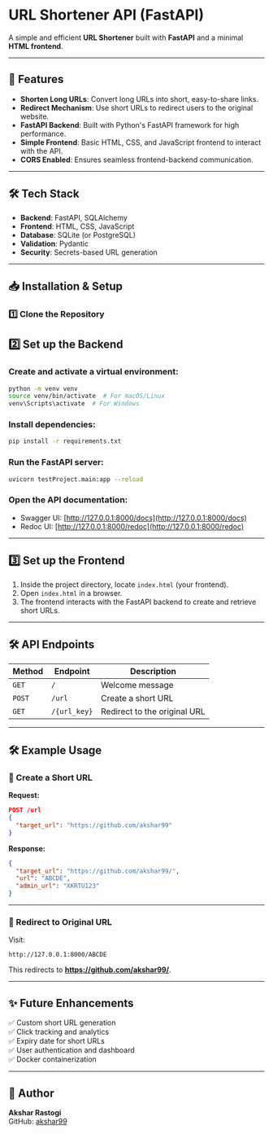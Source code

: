 # URL Shortener API (FastAPI)

A simple and efficient **URL Shortener** built with **FastAPI** and a minimal **HTML frontend**.

---

## 🚀 Features

- **Shorten Long URLs**: Convert long URLs into short, easy-to-share links.
- **Redirect Mechanism**: Use short URLs to redirect users to the original website.
- **FastAPI Backend**: Built with Python's FastAPI framework for high performance.
- **Simple Frontend**: Basic HTML, CSS, and JavaScript frontend to interact with the API.
- **CORS Enabled**: Ensures seamless frontend-backend communication.

---

## 🛠 Tech Stack

- **Backend**: FastAPI, SQLAlchemy
- **Frontend**: HTML, CSS, JavaScript
- **Database**: SQLite (or PostgreSQL)
- **Validation**: Pydantic
- **Security**: Secrets-based URL generation

---

## 📥 Installation & Setup

### 1️⃣ Clone the Repository


## 2️⃣ Set up the Backend

### Create and activate a virtual environment:

```sh
python -m venv venv
source venv/bin/activate  # For macOS/Linux
venv\Scripts\activate  # For Windows
```

### Install dependencies:

```sh
pip install -r requirements.txt
```

### Run the FastAPI server:

```sh
uvicorn testProject.main:app --reload
```

### Open the API documentation:

- Swagger UI: [http://127.0.0.1:8000/docs](http://127.0.0.1:8000/docs)
- Redoc UI: [http://127.0.0.1:8000/redoc](http://127.0.0.1:8000/redoc)

---

## 3️⃣ Set up the Frontend

1. Inside the project directory, locate `index.html` (your frontend).
2. Open `index.html` in a browser.
3. The frontend interacts with the FastAPI backend to create and retrieve short URLs.

---

## 🛠 API Endpoints

| Method | Endpoint      | Description                      |
|--------|--------------|----------------------------------|
| `GET`  | `/`          | Welcome message                 |
| `POST` | `/url`       | Create a short URL              |
| `GET`  | `/{url_key}` | Redirect to the original URL    |

---

## 🛠 Example Usage

### 🔹 Create a Short URL

**Request:**
```json
POST /url
{
  "target_url": "https://github.com/akshar99"
}
```

**Response:**
```json
{
  "target_url": "https://github.com/akshar99/",
  "url": "ABCDE",
  "admin_url": "XKRTU123"
}
```

---

### 🔹 Redirect to Original URL

Visit:  
```
http://127.0.0.1:8000/ABCDE
```
This redirects to **https://github.com/akshar99/**.

---

## ✨ Future Enhancements

✅ Custom short URL generation  
✅ Click tracking and analytics  
✅ Expiry date for short URLs  
✅ User authentication and dashboard  
✅ Docker containerization  

---

## 📌 Author

**Akshar Rastogi**  
GitHub: [akshar99](https://github.com/akshar99)
